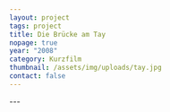 ```yaml
---
layout: project
tags: project
title: Die Brücke am Tay
nopage: true
year: "2008"
category: Kurzfilm
thumbnail: /assets/img/uploads/tay.jpg
contact: false
---
```

\---